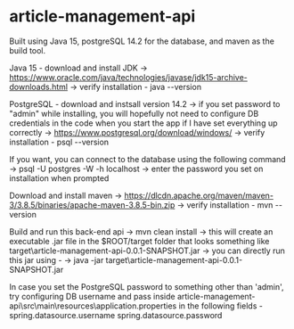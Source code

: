 # article-management-api


Built using Java 15, postgreSQL 14.2 for the database, and maven as the build tool.

Java 15 - download and install JDK
	-> https://www.oracle.com/java/technologies/javase/jdk15-archive-downloads.html
	-> verify installation - java --version

PostgreSQL - download and instsall version 14.2 
	-> if you set password to "admin" while installing, you will hopefully not need to configure DB credentials in the code when you start the app if I have set everything up correctly
	-> https://www.postgresql.org/download/windows/
	-> verify installation - psql --version

If you want, you can connect to the database using the following command
	-> psql -U postgres -W  -h localhost
	-> enter the password you set on installation when prompted

Download and install maven
	-> https://dlcdn.apache.org/maven/maven-3/3.8.5/binaries/apache-maven-3.8.5-bin.zip
	-> verify installation - mvn --version

Build and run this back-end api
	-> mvn clean install
	-> this will create an executable .jar file in the $ROOT/target folder that looks something like target\article-management-api-0.0.1-SNAPSHOT.jar
	-> you can directly run this jar using -
		-> java -jar target\article-management-api-0.0.1-SNAPSHOT.jar

In case you set the PostgreSQL password to something other than 'admin', try configuring DB username and pass inside article-management-api\src\main\resources\application.properties in the following fields -
	spring.datasource.username
	spring.datasource.password